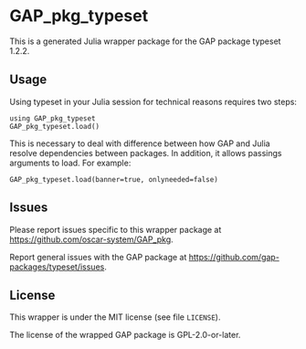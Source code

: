 # GAP_pkg_typeset

This is a generated Julia wrapper package for the GAP package typeset 1.2.2.

## Usage

Using typeset in your Julia session for technical reasons requires two steps:

    using GAP_pkg_typeset
    GAP_pkg_typeset.load()

This is necessary to deal with difference between how GAP and Julia
resolve dependencies between packages. In addition, it allows passings
arguments to load. For example:

    GAP_pkg_typeset.load(banner=true, onlyneeded=false)

## Issues

Please report issues specific to this wrapper package at <https://github.com/oscar-system/GAP_pkg>.

Report general issues with the GAP package at <https://github.com/gap-packages/typeset/issues>.

## License

This wrapper is under the MIT license (see file `LICENSE`).

The license of the wrapped GAP package is GPL-2.0-or-later.
